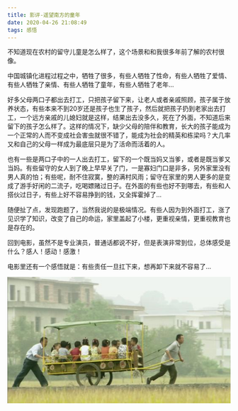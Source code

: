 ```yaml
---
title: 影评-遥望南方的童年
date: 2020-04-26 21:08:49
tags: 感悟
---
```

不知道现在农村的留守儿童是怎么样了，这个场景和和我很多年前了解的农村很像。

中国城镇化进程过程之中，牺牲了很多，有些人牺牲了性命，有些人牺牲了爱情、有些人牺牲了亲情、有些人牺牲了童年，有些人牺牲了老年...

好多父母两口子都出去打工，只把孩子留下来，让老人或者亲戚照顾，孩子属于放养状态，有些本来不到20岁还是孩子也生了孩子，然后就把孩子扔到老家出去打工，一个远方亲戚的儿媳妇就是这样，结果出去没多久，死在了外面，不知道后来留下的孩子怎么样了。这样的情况下，缺少父母的陪伴和教育，长大的孩子能成为一个正常的人而不变成社会害虫就很不错了，能成为社会的精英和栋梁吗？大几率又和自己的父母一样成为最底层只是为了活命而活着的人。

也有一些是两口子中的一人出去打工，留下的一个既当妈又当爹，或者是既当爹又当妈。有些留守的女人到了晚上早早关了门，一是寡妇门口是非多，另外家里没有男人真的怕；有些呢，耐不住寂寞，整的满村风雨；留守在家里的男人更多的是变成了游手好闲的二流子，吃喝嫖赌过日子。在外面的有些也好不到哪去，有些和人搭伙过日子，有些上好不容易挣到的钱，又全挥霍掉了...

随便扯了点，发现跑题了，当然我说的是极端情况。有些人因为到外面打工，涨了见识学了知识，改变了自己的命运，家里盖起了小楼，更重视亲情，更重视教育也是存在的。

回到电影，虽然不是专业演员，普通话都说不好，但是表演非常到位，总体感受是什么？感人！感动！感激！

电影里还有一个感悟就是：有些责任一旦扛下来，想再卸下来就不容易了...

<div align=center>

![](/img/yaowangnanfangdetongnian.jpg)

</div>
